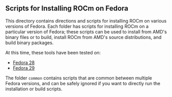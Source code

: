 ## Scripts for Installing ROCm on Fedora

This directory contains directions and scripts for installing ROCm on various versions of Fedora.
Each folder has scripts for installing ROCm on a particular version of Fedora; these scripts can be used to install from AMD's binary files or to build, install ROCm from AMD's source distributions, and build binary packages.

At this time, these tools have been tested on:

- [Fedora 28](Fedora_28)
- [Fedora 29](Fedora_29)

The folder `common` contains scripts that are common between multiple Fedora versions, and can be safely ignored if you want to directly run the installation or build scripts.
